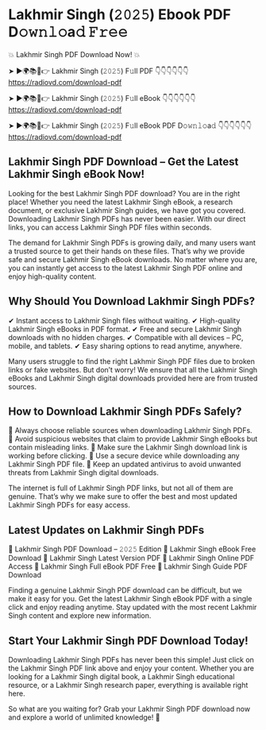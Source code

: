 # Lakhmir Singh (𝟸𝟶𝟸𝟻) Ebook PDF D𝚘𝚠𝚗𝚕𝚘a𝚍 𝙵𝚛𝚎𝚎

💥 Lakhmir Singh PDF Download Now! 💥

➤ ►🌍📚📱👉 Lakhmir Singh (𝟸𝟶𝟸𝟻) F𝚞ll PDF 👇👇👇👇👇👇
https://radiovd.com/download-pdf

➤ ►🌍📚📱👉 Lakhmir Singh (𝟸𝟶𝟸𝟻) F𝚞ll eBook 👇👇👇👇👇👇
https://radiovd.com/download-pdf

➤ ►🌍📚📱👉 Lakhmir Singh (𝟸𝟶𝟸𝟻) F𝚞ll eBook PDF D𝚘𝚠𝚗𝚕𝚘a𝚍 👇👇👇👇👇👇
https://radiovd.com/download-pdf

## Lakhmir Singh PDF Download – Get the Latest Lakhmir Singh eBook Now!

Looking for the best Lakhmir Singh PDF download? You are in the right place! Whether you need the latest Lakhmir Singh eBook, a research document, or exclusive Lakhmir Singh guides, we have got you covered. Downloading Lakhmir Singh PDFs has never been easier. With our direct links, you can access Lakhmir Singh PDF files within seconds.

The demand for Lakhmir Singh PDFs is growing daily, and many users want a trusted source to get their hands on these files. That’s why we provide safe and secure Lakhmir Singh eBook downloads. No matter where you are, you can instantly get access to the latest Lakhmir Singh PDF online and enjoy high-quality content.

## Why Should You Download Lakhmir Singh PDFs?

✔ Instant access to Lakhmir Singh files without waiting.
✔ High-quality Lakhmir Singh eBooks in PDF format.
✔ Free and secure Lakhmir Singh downloads with no hidden charges.
✔ Compatible with all devices – PC, mobile, and tablets.
✔ Easy sharing options to read anytime, anywhere.

Many users struggle to find the right Lakhmir Singh PDF files due to broken links or fake websites. But don’t worry! We ensure that all the Lakhmir Singh eBooks and Lakhmir Singh digital downloads provided here are from trusted sources.

## How to Download Lakhmir Singh PDFs Safely?

📌 Always choose reliable sources when downloading Lakhmir Singh PDFs.
📌 Avoid suspicious websites that claim to provide Lakhmir Singh eBooks but contain misleading links.
📌 Make sure the Lakhmir Singh download link is working before clicking.
📌 Use a secure device while downloading any Lakhmir Singh PDF file.
📌 Keep an updated antivirus to avoid unwanted threats from Lakhmir Singh digital downloads.

The internet is full of Lakhmir Singh PDF links, but not all of them are genuine. That’s why we make sure to offer the best and most updated Lakhmir Singh PDFs for easy access.

## Latest Updates on Lakhmir Singh PDFs

🔹 Lakhmir Singh PDF Download – 𝟸𝟶𝟸𝟻 Edition
🔹 Lakhmir Singh eBook Free Download
🔹 Lakhmir Singh Latest Version PDF
🔹 Lakhmir Singh Online PDF Access
🔹 Lakhmir Singh Full eBook PDF Free
🔹 Lakhmir Singh Guide PDF Download

Finding a genuine Lakhmir Singh PDF download can be difficult, but we make it easy for you. Get the latest Lakhmir Singh eBook PDF with a single click and enjoy reading anytime. Stay updated with the most recent Lakhmir Singh content and explore new information.

## Start Your Lakhmir Singh PDF Download Today!

Downloading Lakhmir Singh PDFs has never been this simple! Just click on the Lakhmir Singh PDF link above and enjoy your content. Whether you are looking for a Lakhmir Singh digital book, a Lakhmir Singh educational resource, or a Lakhmir Singh research paper, everything is available right here.

So what are you waiting for? Grab your Lakhmir Singh PDF download now and explore a world of unlimited knowledge! 🚀